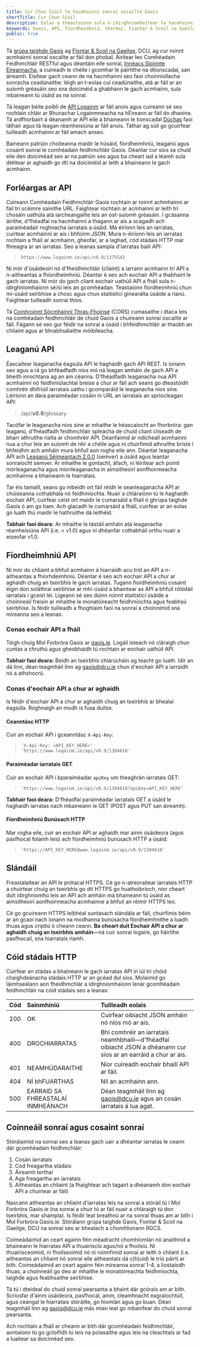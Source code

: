 ```yaml
---
title: Cur Chun Siúil le hacmhainní sonraí oscailte Gaois
shortTitle: Cur Chun Siúil
description: Eolas a theastaíonn sula n-idirghníomhaítear le hacmhainní sonraí oscailte Gaois
keywords: Gaois, API, fíordheimhniú, téarmaí, Fiontar & Scoil na Gaeilge, DCU
public: true
---
```


Tá [grúpa taighde Gaois](https://www.gaois.ie) ag [Fiontar & Scoil na Gaeilge](https://www.dcu.ie/fiontar_scoilnagaeilge/), DCU, ag cur roinnt acmhainní sonraí oscailte ar fáil don phobal. Áirítear leo Comhéadain Feidhmchláir RESTful agus déantáin eile sonraí, [Innéacs Sloinnte Éireannacha](https://docs.gaois.ie/en/data/surnames), a cuireadh le chéile i gcomhar le páirtithe na dtionscadal, san áireamh. Eisítear gach ceann de na hacmhainní seo faoi choinníollacha sonracha ceadúnaithe: léigh an t-eolas cuí ceadúnaithe, atá ar fáil ar an suíomh gréasáin seo sna doiciméid a ghabhann le gach acmhainn, sula mbaineann tú úsáid as na sonraí.  

Tá leagan béite poiblí de [API Logainm](/en/data/logainm/v0.9/api) ar fáil anois agus cuireann sé seo rochtain chláir ar Bhunachar Logainmneacha na hÉireann ar fáil do dhaoine. Tá ardfhorbairt á déanamh ar API eile a bhaineann le tionscadal [Dúchas](/en/data/duchas/v0.5/api) faoi láthair agus tá leagan réamheisiúna ar fáil anois. Táthar ag súil go gcuirfear tuilleadh acmhainní ar fáil amach anseo. 

Baineann patrúin choiteanna maidir le húsáid, fíordheimhniú, leaganú agus cosaint sonraí le comhéadain feidhmchláir Gaois. Déantar cur síos sa chuid eile den doiciméad seo ar na patrúin seo agus ba cheart iad a léamh sula dtéitear ar aghaidh go dtí na doiciméid ar leith a bhaineann le gach acmhainn.  

## Forléargas ar API

Cuireann Comhéadain Feidhmchláir Gaois rochtain ar roinnt achmhainní ar fáil trí scéimre sainithe URL. Faightear rochtain ar acmhainní ar leith trí chosáin uathúla atá iarcheangailte leis an óst-suíomh gréasáin. I gcásanna áirithe, d'fhéadfaí na hacmhainní a thagann ar ais a scagadh ach paraiméadair roghnacha iarratais a úsáid. Má éiríonn leis an iarratas, cuirtear acmhainní ar ais i bhfoirm JSON. Mura n-éiríonn leis an iarratas rochtain a fháil ar acmhainn, gheofar, ar a laghad, cód stádais HTTP mar fhreagra ar an iarratas. Seo a leanas sampla d'iarratas bailí API:  

> `https://www.logainm.ie/api/v0.9/1375542`

Ní mór d'úsáideoirí nó d'fheidhmchláir (cliaint) a iarrann acmhainn trí API a n-aitheantas a fhíordheimhniú. Déantar é seo ach eochair API a thabhairt le gach iarratas. Ní mór do gach cliant eochair uathúil API a fháil sula n-idirghníomhaíonn sé/sí leis an gcomhéadan. Teastaíonn fíordheimhniú chun mí-úsáid seirbhíse a chosc agus chun staitisticí ginearálta úsáide a rianú. Faightear tuilleadh sonraí thíos.

Tá [Comhroinnt Sócmhainní Thras-Fhoinse](https://developer.mozilla.org/en-US/docs/Web/HTTP/CORS) (CORS) cumasaithe i dtaca leis na comhéadain feidhmchláir de chuid Gaois a chuireann sonraí oscailte ar fáil. Fágann sé seo gur féidir na sonraí a úsáid i bhfeidhmchláir ar thaobh an chliaint agus ar bhrabhsálaithe móibíleacha.

## Leaganú API

Éascaítear leaganacha éagsúla API le haghaidh gach API REST. Is ionann seo agus a rá go bhféadfadh níos mó ná leagan amháin de gach API a bheith inrochtana ag an am céanna. D'fhéadfadh leaganacha nua API acmhainní nó feidhmiúlachtaí breise a chur ar fáil ach seans go dteastóidh comhréir dhifriúil iarratais uathu i gcomparáid le leaganacha níos sine. Léiríonn an dara paraiméadar cosáin in URL an iarratais an spriocleagan API:  

> /api/**v0.9**/glossary

Tacófar le leaganacha níos sine ar mhaithe le héascaíocht an fhorbróra: gan leaganú, d'fhéadfadh feidhmchláir spleácha de chuid cliant cliseadh de bharr athruithe rialta ar chomhréir API. Déanfaimid ár ndícheall acmhainní nua a chur leis an suíomh de réir a chéile agus ní chuirfimid athruithe briste i bhfeidhm ach amháin mura bhfuil aon rogha eile ann. Déantar leaganacha API ach [Leaganú Séimeantach 2.0.0](https://semver.org/spec/v2.0.0.html) (semver) a úsáid agus leantar sonraíocht semver. Ar mhaithe le gontacht, áfach, ní léirítear ach pointí mórleaganacha agus mionleaganacha in aimsitheoirí aonfhoirmeacha acmhainne a bhaineann le hiarratais.

Tar éis tamaill, seans go mbeidh ort fáil réidh le seanleaganacha API ar chúiseanna cothabhála nó feidhmíochta. Nuair a chláraíonn tú le haghaidh eochair API, cuirfear ceist ort maidir le cumarsáid a fháil ó ghrúpa taighde Gaois ó am go ham. Ach glacadh le cumarsáid a fháil, cuirfear ar an eolas go luath thú maidir le hathruithe dá leithéid.

**Tabhair faoi deara:** Ar mhaithe le tástáil amháin atá leaganacha réamheisiúna API (i.e. < v1.0) agus ní dhéanfar cothabháil orthu nuair a eiseofar v1.0.

## Fíordheimhniú API 

Ní mór do chliaint a bhfuil acmhainn á hiarraidh acu tríd an API a n-aitheantas a fhíorhdeimhniú. Déantar é seo ach eochair API a chur ar aghaidh chuig an tseirbhís le gach iarratas. Tugann fíordheimhniú cosaint éigin don soláthraí seirbhíse ar mhí-úsáid a bhaintear as API a bhfuil rólódáil iarratais i gceist léi. Ligeann sé seo dúinn roinnt staitisticí úsáide a choinneáil freisin ar mhaithe le monatóireacht feidhmíochta agus feabhsú seirbhíse. Is féidir tuilleadh a fhoghlaim faoi na sonraí a choinnímid sna míreanna seo a leanas.  

### Conas eochair API a fháil 

Téigh chuig Mol Forbróra Gaois ar [gaois.ie](https://www.gaois.ie/).  Logáil isteach nó cláraigh chun cuntas a chruthú agus gheobhaidh tú rochtain ar eochair uathúil API.  

**Tabhair faoi deara:** Beidh an tseirbhís chlárúcháin ag teacht go luath. Idir an dá linn, déan teagmháil linn ag [gaois@dcu.ie](mailto:gaois@dcu.ie) chun d'eochair API a iarraidh nó a athshocrú.  

### Conas d'eochair API a chur ar aghaidh 

Is féidir d'eochair API a chur ar aghaidh chuig an tseirbhís ar bhealaí éagsúla. Roghnaigh an modh is fusa duitse.  

#### Ceanntásc HTTP 

Cuir an eochair API i gceanntásc `X-Api-Key`: 

> `'X-Api-Key: <API_KEY_HERE>' 'https://www.logainm.ie/api/v0.9/1384618'`

#### Paraiméadar iarratais GET

Cuir an eochair API i bparaiméadar `apiKey` um theaghrán iarratais GET: 

> `'https://www.logainm.ie/api/v0.9/1384618?apiKey=API_KEY_HERE'`

**Tabhair faoi deara:** D'fhéadfaí paraiméadar iarratais GET a úsáid le haghaidh iarratas nach mbaineann le GET (POST agus PUT san áireamh).

#### Fíordheimhniú Bunúsach HTTP

Mar rogha eile, cuir an eochair API ar aghaidh mar ainm úsáideora (agus pasfhocal folamh leis) ach fíordheimhniú bunúsach HTTP a úsáid:  

> `'https://API_KEY_HERE@www.logainm.ie/api/v0.9/1384618'`

## Slándáil

Freastalaítear an API le prótacal HTTPS. Cé go n-atreoraítear iarratais HTTP a chuirtear chuig an tseirbhís go dtí HTTPS go huathoibríoch, níor cheart duit idirghníomhú leis an API ach amháin má bhaineann tú úsáid as aimsitheoirí aonfhoirmeacha acmhainne a bhfuil an réimír HTTPS leo.  

Cé go gcuireann HTTPS leibhéal suntasach slándála ar fáil, chuirfimis béim ar an gcaoi nach ionann na modhanna bunúsacha fíordheimhnithe a luadh thuas agus criptiú ó cheann ceann. **Ba cheart duit Eochair API a chur ar aghaidh chuig an tseirbhís amháin**—ná cuir sonraí íogaire, go háirithe pasfhocail, sna hiarratais riamh.  

## Cóid stádais HTTP

Cuirfear an stádas a bhaineann le gach iarratas API in iúl trí chóid chaighdeánacha stádais HTTP ar an gcéad dul síos. Molaimid go láimhseálann aon fheidhmchlár a idirghníomhaíonn lenár gcomhéadain feidhmchláir na cóid stádais seo a leanas:

| Cód   | Sainmhíniú                        | Tuilleadh eolais    |
| :---- | :-------------------------------- | :------------------ |
| 200   | OK                                | Cuirfear oibiacht JSON amháin nó níos mó ar ais. |
| 400   | DROCHIARRATAS                     | Bhí comhréir an iarratais neamhbhailí—d'fhéadfaí oibiacht JSON a dhéanann cur síos ar an earráid a chur ar ais. |
| 401   | NEAMHÚDARAITHE                    | Níor cuireadh eochair bhailí API ar fáil. |
| 404   | NÍ bhFUARTHAS                     | Níl an acmhainn ann. |
| 500   | EARRAID SA FHREASTALAÍ INMHEÁNACH | Déan teagmháil linn ag [gaois@dcu.ie](mailto:gaois@dcu.ie) agus an cosán iarratais á lua agat. |

## Coinneáil sonraí agus cosaint sonraí 

Stórálaimid na sonraí seo a leanas gach uair a dhéantar iarratas le ceann dár gcomhéadain feidhmchláir:  

1. Cosán iarratais
2. Cód freagartha stádais
3. Áireamh torthaí
4. Aga freagartha an iarratais
5. Aitheantas an chliaint (a fhaightear ach tagairt a dhéanamh don eochair API a chuirtear ar fáil)  

Nascann aitheantas an chliaint d'iarratas leis na sonraí a stóráil tú i Mol Forbróra Gaois.ie (na sonraí a chuir tú ar fáil nuair a chláraigh tú don tseirbhís, mar shampla). Is féidir leat breathnú ar na sonraí thuas am ar bith i Mol Forbróra Gaois.ie. Stórálann grúpa taighde Gaois, Fiontar & Scoil na Gaeilge, DCU na sonraí seo ar bhealach a chomhlíonann RGCS.

Coimeádaimid an ceart againn féin méadracht chomhiomlán nó anaithnid a bhaineann le hiarratas API a thuairisciú agus/nó a fhoilsiú. Ní thuairisceoimid, ní fhoilseoimid nó ní roinnfimid sonraí ar leith ó chliant (i.e. aitheantas an chliaint nó sonraí eile aitheantais dá c(h)uid) le tríú páirtí ar bith. Coimeádaimid an ceart againn féin míreanna sonraí 1-4, a liostaíodh thuas, a choinneáil go deo ar mhaithe le monatóireachta feidhmíochta, taighde agus feabhsaithe seirbhíse.   

Tá tú i dteideal do chuid sonraí pearsanta a bhaint dár gcórais am ar bith. Scriosfar d'ainm úsáideora, pasfhocal, ainm, cleamhnacht eagraíochtúil, agus ceangal le hiarratais stóráilte, go hiomlán agus go buan. Déan teagmháil linn ag  [gaois@dcu.ie](mailto:gaois@dcu.ie) más mian leat go mbainfear do chuid sonraí pearsanta.  

Ach rochtain a fháil ar cheann ar bith dár gcomhéadain feidhmchláir, aontaíonn tú go gcloífidh tú leis na polasaithe agus leis na cleachtais ar fad a luaitear sa doiciméad seo.  
